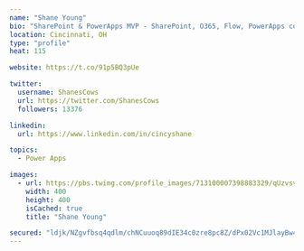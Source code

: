 ```yaml
---
name: "Shane Young"
bio: "SharePoint & PowerApps MVP - SharePoint, O365, Flow, PowerApps consulting? @PowerApps911 | Pure Snark? You found it."
location: Cincinnati, OH
type: "profile"
heat: 115

website: https://t.co/91p5BQ3pUe

twitter:
  username: ShanesCows
  url: https://twitter.com/ShanesCows
  followers: 13376

linkedin:
  url: https://www.linkedin.com/in/cincyshane

topics:
  - Power Apps

images:
  - url: https://pbs.twimg.com/profile_images/713100007398883329/qUzvsvQ3_400x400.jpg
    width: 400
    height: 400
    isCached: true
    title: "Shane Young"

secured: "ldjk/NZgvfbsq4qdlm/chNCuuoq89dIE34c0zre8pc8Z/dPx02Vc1MJlayBw49Nhwe1BSu4jEQex4Mj2BClrWYxo9mO3Ctbo4pNVnnmuun8KBhHhVGgZdEFwdxBngh/UdkLKE70NfHaedOxP/A6Fv3yNmwJYTuJvKWpzpiNhEnpRDkgK66+bBGgNc+b5L3+Yax3ITtEDSfkeOx5FGJ+l4lF+mGCJwsfoUk34Y6GQELeZstyyQ8pTtvu3p6FQSuuGZ9aq0td28fkPXMWXHSvqeF5Zkad32qybL7zWiBsv24YDb/szTNt0vvuuGBQ1RhfA5rkhiuuycyX0gtZOpS0xzS7reJvpg0/myKDnf9EaUtbMG77v72SJaOPwhqqjP+LrPvz7EYHgBqOWLfnmpvoEAhRgByZSZOD9ZyG/WrwBnRc=;2JZRjj45NklGuHZBoaGHRw=="
---
```


